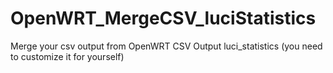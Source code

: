# OpenWRT_MergeCSV_luciStatistics
Merge your csv output from OpenWRT CSV Output luci_statistics (you need to customize it for yourself)
